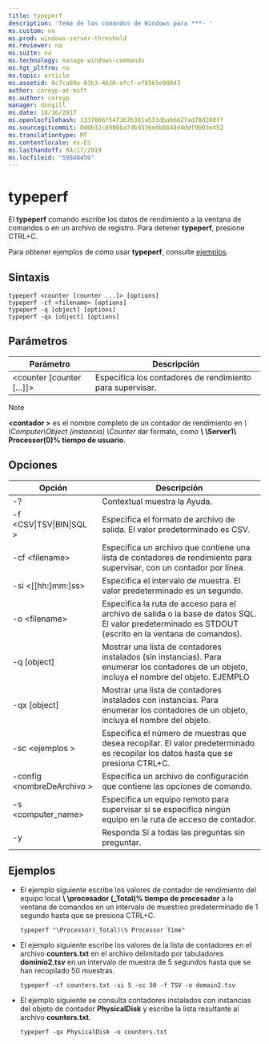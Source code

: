```yaml
---
title: typeperf
description: 'Tema de los comandos de Windows para ***- '
ms.custom: na
ms.prod: windows-server-threshold
ms.reviewer: na
ms.suite: na
ms.technology: manage-windows-commands
ms.tgt_pltfrm: na
ms.topic: article
ms.assetid: 0c7ca89a-03b3-4626-afcf-ef8565e90043
author: coreyp-at-msft
ms.author: coreyp
manager: dongill
ms.date: 10/16/2017
ms.openlocfilehash: 1337066f547367b381a531dbab6627ad78d280ff
ms.sourcegitcommit: 0d0b32c8986ba7db9536e0b8648d4ddf9b03e452
ms.translationtype: MT
ms.contentlocale: es-ES
ms.lasthandoff: 04/17/2019
ms.locfileid: "59848456"
---
```

# <a name="typeperf"></a>typeperf



El **typeperf** comando escribe los datos de rendimiento a la ventana de comandos o en un archivo de registro. Para detener **typeperf**, presione CTRL+C.

Para obtener ejemplos de cómo usar **typeperf**, consulte [ejemplos](#BKMK_EXAMPLES).

## <a name="syntax"></a>Sintaxis

```
typeperf <counter [counter ...]> [options]
typeperf -cf <filename> [options]
typeperf -q [object] [options]
typeperf -qx [object] [options]
```

## <a name="parameters"></a>Parámetros

|Parámetro|Descripción|
|---------|-----------|
|\<counter [counter […]]>|Especifica los contadores de rendimiento para supervisar.|

> [!NOTE]
> **\<contador >** es el nombre completo de un contador de rendimiento en  *\\ \\Computer\Object (instancia) \Counter* dar formato, como  **\\ \\Server1\ Processor(0)\% tiempo de usuario**.

## <a name="options"></a>Opciones

|Opción|Descripción|
|---------|-----------|
|-?|Contextual muestra la Ayuda.|
|-f \<CSV&verbar;TSV&verbar;BIN&verbar;SQL >|Especifica el formato de archivo de salida. El valor predeterminado es CSV.|
|-cf \<filename>|Especifica un archivo que contiene una lista de contadores de rendimiento para supervisar, con un contador por línea.|
|-si <[[hh:]mm:]ss>|Especifica el intervalo de muestra. El valor predeterminado es un segundo.|
|-o \<filename>|Especifica la ruta de acceso para el archivo de salida o la base de datos SQL. El valor predeterminado es STDOUT (escrito en la ventana de comandos).|
|-q [object]|Mostrar una lista de contadores instalados (sin instancias). Para enumerar los contadores de un objeto, incluya el nombre del objeto. EJEMPLO|
|-qx [object]|Mostrar una lista de contadores instalados con instancias. Para enumerar los contadores de un objeto, incluya el nombre del objeto.|
|-sc \<ejemplos >|Especifica el número de muestras que desea recopilar. El valor predeterminado es recopilar los datos hasta que se presiona CTRL+C.|
|-config \<nombreDeArchivo >|Especifica un archivo de configuración que contiene las opciones de comando.|
|-s \<computer_name>|Especifica un equipo remoto para supervisar si se especifica ningún equipo en la ruta de acceso de contador.|
|-y|Responda Sí a todas las preguntas sin preguntar.|

## <a name="BKMK_EXAMPLES"></a>Ejemplos

-   El ejemplo siguiente escribe los valores de contador de rendimiento del equipo local  **\\ \\procesador (_Total)\% tiempo de procesador** a la ventana de comandos en un intervalo de muestreo predeterminado de 1 segundo hasta que se presiona CTRL+C.  
    ```
    typeperf "\Processor)_Total)\% Processor Time"
    ```  
-   El ejemplo siguiente escribe los valores de la lista de contadores en el archivo **counters.txt** en el archivo delimitado por tabuladores **dominio2.tsv** en un intervalo de muestra de 5 segundos hasta que se han recopilado 50 muestras.  
    ```
    typeperf -cf counters.txt -si 5 -sc 50 -f TSV -o domain2.tsv
    ```  
-   El ejemplo siguiente se consulta contadores instalados con instancias del objeto de contador **PhysicalDisk** y escribe la lista resultante al archivo **counters.txt**.  
    ```
    typeperf -qx PhysicalDisk -o counters.txt
    ```

